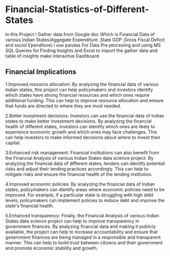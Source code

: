 # Financial-Statistics-of-Different-States
In this Project I Gather data from Google doc Which is Financial Data of various Indian States(Aggegate Expenditure ,State GDP ,Gross Fiscal Deficit and sociol Ependiture)
I use pandas For Data Pre ptocesiing and using MS SQL Queries for Finding Insights
and Excel to import the gather data and table of insights
make interactive Dashboard

## Financial Implications

1.Improved resource allocation: By analyzing the financial data of various Indian states, this project can help policymakers and investors identify which states have strong financial resources and which ones require additional funding. This can help to improve resource allocation and ensure that funds are directed to where they are most needed.

2.Better investment decisions: Investors can use the financial data of Indian states to make better investment decisions. By analyzing the financial health of different states, investors can identify which ones are likely to experience economic growth and which ones may face challenges. This can help investors to make informed decisions about where to invest their capital.

3.Enhanced risk management: Financial institutions can also benefit from the Financial Analysis of various Indian States data science project. By analyzing the financial data of different states, lenders can identify potential risks and adjust their lending practices accordingly. This can help to mitigate risks and ensure the financial health of the lending institution.

4.Improved economic policies: By analyzing the financial data of Indian states, policymakers can identify areas where economic policies need to be improved. For example, if a particular state is struggling with high debt levels, policymakers can implement policies to reduce debt and improve the state's financial health.

5.Enhanced transparency: Finally, the Financial Analysis of various Indian States data science project can help to improve transparency in government finances. By analyzing financial data and making it publicly available, the project can help to increase accountability and ensure that government finances are being managed in a responsible and transparent manner. This can help to build trust between citizens and their government and promote economic stability and growth.

